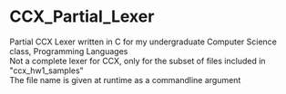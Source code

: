 # CCX_Partial_Lexer
Partial CCX Lexer written in C for my undergraduate Computer Science class, Programming Languages
<br/>
Not a complete lexer for CCX, only for the subset of files included in "ccx_hw1_samples"
<br/>
The file name is given at runtime as a commandline argument
